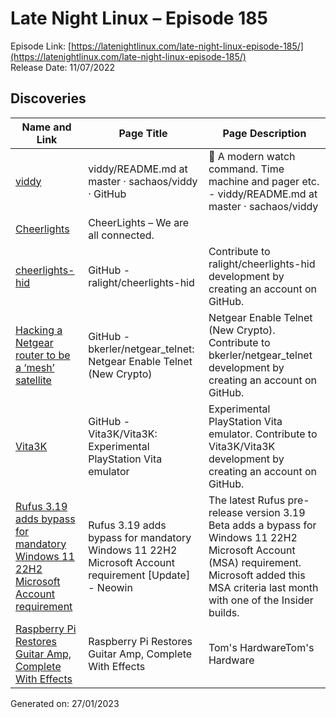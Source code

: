 # Late Night Linux – Episode 185
Episode Link: [https://latenightlinux.com/late-night-linux-episode-185/](https://latenightlinux.com/late-night-linux-episode-185/)  
Release Date: 11/07/2022
## Discoveries

| Name and Link | Page Title | Page Description |
| ----- | ----- | ----- |
| [viddy](https://github.com/sachaos/viddy/blob/master/README.md) | viddy/README.md at master · sachaos/viddy · GitHub | 👀 A modern watch command. Time machine and pager etc. - viddy/README.md at master · sachaos/viddy |
| [Cheerlights](https://cheerlights.com/) | CheerLights – We are all connected. |  |
| [cheerlights-hid](https://github.com/ralight/cheerlights-hid) | GitHub - ralight/cheerlights-hid | Contribute to ralight/cheerlights-hid development by creating an account on GitHub. |
| [Hacking a Netgear router to be a ‘mesh’ satellite](https://github.com/bkerler/netgear_telnet) | GitHub - bkerler/netgear_telnet: Netgear Enable Telnet (New Crypto) | Netgear Enable Telnet (New Crypto). Contribute to bkerler/netgear_telnet development by creating an account on GitHub. |
| [Vita3K](https://github.com/Vita3K/Vita3K) | GitHub - Vita3K/Vita3K: Experimental PlayStation Vita emulator | Experimental PlayStation Vita emulator. Contribute to Vita3K/Vita3K development by creating an account on GitHub. |
| [Rufus 3.19 adds bypass for mandatory Windows 11 22H2 Microsoft Account requirement](https://www.neowin.net/news/rufus-319-adds-bypass-for-mandatory-windows-11-22h2-microsoft-account-requirement/) | Rufus 3.19 adds bypass for mandatory Windows 11 22H2 Microsoft Account requirement [Update] - Neowin | The latest Rufus pre-release version 3.19 Beta adds a bypass for Windows 11 22H2 Microsoft Account (MSA) requirement. Microsoft added this MSA criteria last month with one of the Insider builds. |
| [Raspberry Pi Restores Guitar Amp, Complete With Effects](https://www.tomshardware.com/news/raspberry-pi-guitar-amp) | Raspberry Pi Restores Guitar Amp, Complete With Effects | Tom's HardwareTom's Hardware | David Silverman has restored an old guitar amp using a Raspberry Pi to power the unit and programmed it to provide special effects. |

Generated on: 27/01/2023